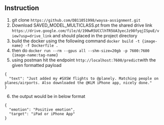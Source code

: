 ## Instruction 

1) git clone ```https://github.com/DB11051998/waysa-assignment.git```
2) Download SAVED_MODEL_MULTICLASS.pt from the shared drive link ``` https://drive.google.com/file/d/190wR5UCClhTR5UA3yecJz98fyqjISpuE/view?usp=drive_link ``` and should placed in the project directory
3) build the docker using the following command ```docker build -t {image-name} -f Dockerfile .```
4) then do ```docker run --rm --gpus all --shm-size=20gb -p 7600:7600 {image-name:tag-name}```
5) using postman hit the endpoint ```http://localhost:7600/predict```with the given formatted payload
```
{
  "text": "Just added my #SXSW flights to @planely. Matching people on planes/airports. Also downloaded the @KLM iPhone app, nicely done."
}
```

6) the output would be in below format

```
{
  "emotion": "Positive emotion",
  "target": "iPad or iPhone App"
}
```


